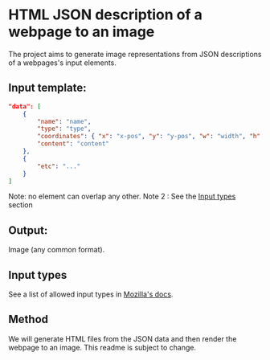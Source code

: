 # HTML JSON description of a webpage to an image

The project aims to generate image representations from JSON descriptions of a webpages's input elements.

## Input template:
```json
"data": [
    {
        "name": "name",
        "type": "type",
        "coordinates": { "x": "x-pos", "y": "y-pos", "w": "width", "h": "height" },
        "content": "content"
    },
    {
        "etc": "..."
    }
]
```
Note: no element can overlap any other.
Note 2 : See the [Input types](#input-types) section

## Output:
Image (any common format).

## Input types
See a list of allowed input types in [Mozilla's docs](https://developer.mozilla.org/en-US/docs/Web/HTML/Element/input).

## Method
We will generate HTML files from the JSON data and then render the webpage to an image.
This readme is subject to change.
